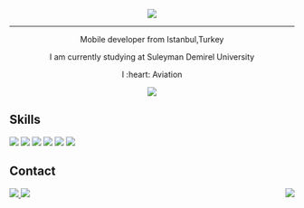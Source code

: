 <p align='center'>
<img src="https://i.imgur.com/4CIIoo3.gif"> </img>
</p>
<hr>
<p align ='center'>Mobile developer from Istanbul,Turkey</p>
<p align ='center'>I am currently studying at Suleyman Demirel University </p>
<p align ='center'> I :heart: Aviation </p>


<p align='center'>
<img src=https://github-readme-stats.vercel.app/api/?username=alpdoganturkoglu&count_private=true&theme=tokyonight&showicons=true)></img>
</p>

## Skills
<p>
<img src="https://img.shields.io/badge/Flutter-02569B?style=for-the-badge&logo=flutter&logoColor=white"></img>
<img src='https://img.shields.io/badge/JavaScript-F7DF1E?style=for-the-badge&logo=javascript&logoColor=black'></img>
<img src="https://img.shields.io/badge/Dart-0175C2?style=for-the-badge&logo=dart&logoColor=white"></img>
<img src="https://img.shields.io/badge/Node.js-43853D?style=for-the-badge&logo=node.js&logoColor=white"></img>
<img src="https://img.shields.io/badge/Python-3776AB?style=for-the-badge&logo=python&logoColor=white"></img>
<img src="https://img.shields.io/badge/Kotlin-0095D5?&style=for-the-badge&logo=kotlin&logoColor=white"></img>
</p>

## Contact
<p>
<a href= "https://www.linkedin.com/in/alpdogant">
<img src="https://img.shields.io/badge/LinkedIn-0077B5?style=for-the-badge&logo=linkedin&logoColor=white"></img>
</a>
<a href= "mailto:alpdoganturkoglu@gmail.com">
<img src="https://img.shields.io/badge/Gmail-D14836?style=for-the-badge&logo=gmail&logoColor=white"></img>
</a>
 <img align='right' src="https://komarev.com/ghpvc/?username=alpdoganturkoglu&style=plastic"></img>
</p>
